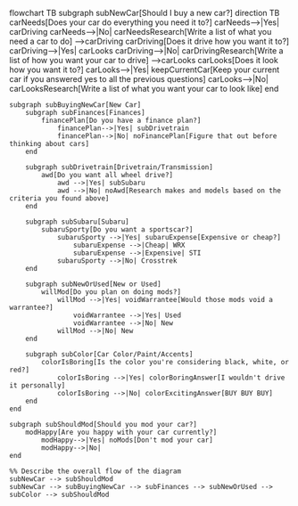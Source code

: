 flowchart TB
    subgraph subNewCar[Should I buy a new car?]
        direction TB
        carNeeds[Does your car do everything you need it to?]
            carNeeds-->|Yes| carDriving
            carNeeds-->|No| carNeedsResearch[Write a list of what you need a car to do] -->carDriving
        carDriving[Does it drive how you want it to?]
            carDriving-->|Yes| carLooks
            carDriving-->|No| carDrivingResearch[Write a list of how you want your car to drive] -->carLooks
        carLooks[Does it look how you want it to?]
            carLooks-->|Yes| keepCurrentCar[Keep your current car if you answered yes to all the previous questions]
            carLooks-->|No| carLooksResearch[Write a list of what you want your car to look like]
    end

    subgraph subBuyingNewCar[New Car]
        subgraph subFinances[Finances]
            financePlan[Do you have a finance plan?]
                financePlan-->|Yes| subDrivetrain
                financePlan-->|No| noFinancePlan[Figure that out before thinking about cars]
        end

        subgraph subDrivetrain[Drivetrain/Transmission]
            awd[Do you want all wheel drive?]
                awd -->|Yes| subSubaru
                awd -->|No| noAwd[Research makes and models based on the criteria you found above]
        end

        subgraph subSubaru[Subaru]
            subaruSporty[Do you want a sportscar?]
                subaruSporty -->|Yes| subaruExpense[Expensive or cheap?]
                    subaruExpense -->|Cheap| WRX
                    subaruExpense -->|Expensive| STI
                subaruSporty -->|No| Crosstrek
        end

        subgraph subNewOrUsed[New or Used]
            willMod[Do you plan on doing mods?]
                willMod -->|Yes| voidWarrantee[Would those mods void a warrantee?]
                    voidWarrantee -->|Yes| Used
                    voidWarrantee -->|No| New
                willMod -->|No| New
        end

        subgraph subColor[Car Color/Paint/Accents]
            colorIsBoring[Is the color you're considering black, white, or red?]
                colorIsBoring -->|Yes| colorBoringAnswer[I wouldn't drive it personally]
                colorIsBoring -->|No| colorExcitingAnswer[BUY BUY BUY]
        end
    end

    subgraph subShouldMod[Should you mod your car?]
        modHappy[Are you happy with your car currently?]
            modHappy-->|Yes| noMods[Don't mod your car]
            modHappy-->|No|
    end

    %% Describe the overall flow of the diagram
    subNewCar --> subShouldMod
    subNewCar --> subBuyingNewCar --> subFinances --> subNewOrUsed --> subColor --> subShouldMod
